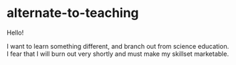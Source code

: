 # alternate-to-teaching
Hello!  

I want to learn something different, and branch out from science education.
I fear that I will burn out very shortly and must make my skillset marketable.

